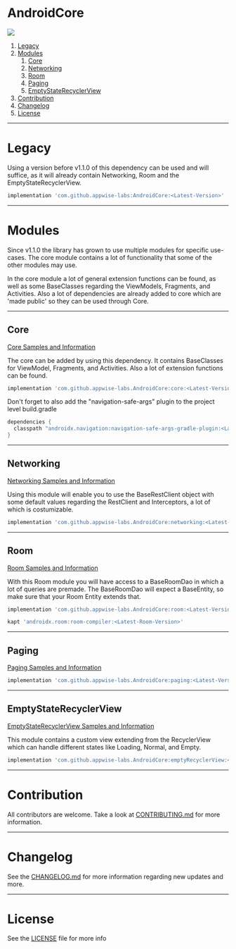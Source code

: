 # AndroidCore

[![](https://jitpack.io/v/appwise-labs/AndroidCore.svg)](https://jitpack.io/#appwise-labs/AndroidCore)

1. [Legacy](#legacy)
2. [Modules](#modules)
   1. [Core](#core)
   2. [Networking](#networking)
   3. [Room](#room)
   5. [Paging](#paging)
   6. [EmptyStateRecyclerView](#emptystaterecyclerview)
3. [Contribution](#contribution)
4. [Changelog](#changelog)
5. [License](#license)

---

# Legacy

Using a version before v1.1.0 of this dependency can be used and will suffice, as it will already contain Networking, Room and the EmptyStateRecyclerView.

```groovy
implementation 'com.github.appwise-labs:AndroidCore:<Latest-Version>'
```

---

# Modules

Since v1.1.0 the library has grown to use multiple modules for specific use-cases. The core module contains a lot of functionality that some of the other modules may use.

In the core module a lot of general extension functions can be found, as well as some BaseClasses regarding the ViewModels, Fragments, and Activities. Also a lot of dependencies are already added to core which are 'made public' so they can be used through Core.

---

## Core

[Core Samples and Information](documentation/CORE.md)

The core can be added by using this dependency. It contains BaseClasses for ViewModel, Fragments, and Activities. Also a lot of extension functions can be found.

```groovy
implementation 'com.github.appwise-labs.AndroidCore:core:<Latest-Version>'
```

Don't forget to also add the "navigation-safe-args" plugin to the project level build.gradle

```groovy
dependencies {
  classpath "androidx.navigation:navigation-safe-args-gradle-plugin:<Latest-Navigation-Version>"
}
```

---

## Networking

[Networking Samples and Information](documentation/NETWORKING.md)

Using this module will enable you to use the BaseRestClient object with some default values regarding the RestClient and Interceptors, a lot of which is costumizable.

```groovy
implementation 'com.github.appwise-labs.AndroidCore:networking:<Latest-Version>'
```

---

## Room

[Room Samples and Information](documentation/ROOM.md)

With this Room module you will have access to a BaseRoomDao in which a lot of queries are premade. The BaseRoomDao will expect a BaseEntity, so make sure that your Room Entity extends that.

```groovy
implementation 'com.github.appwise-labs.AndroidCore:room:<Latest-Version>'

kapt 'androidx.room:room-compiler:<Latest-Room-Version>'
```

---

## Paging

[Paging Samples and Information](documentation/PAGING.md)

```groovy
implementation 'com.github.appwise-labs.AndroidCore:paging:<Latest-Version>'
```

---

## EmptyStateRecyclerView

[EmptyStateRecyclerView Samples and Information](documentation/EMPTY_STATE_RECYCLERVIEW.md)

This module contains a custom view extending from the RecyclerView which can handle different states like Loading, Normal, and Empty.

```groovy
implementation 'com.github.appwise-labs.AndroidCore:emptyRecyclerView:<Latest-Version>'
```

---

# Contribution

All contributors are welcome. Take a look at [CONTRIBUTING.md](CONTRIBUTING.md) for more information.

---

# Changelog

See the [CHANGELOG.md](CHANGELOG.md) for more information regarding new updates and more.

---

# License

See the [LICENSE](LICENSE) file for more info
